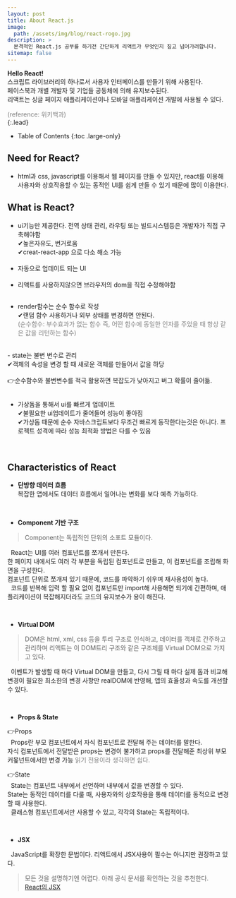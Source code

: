 ```yaml
---
layout: post
title: About React.js
image: 
  path: /assets/img/blog/react-rogo.jpg
description: >
  본격적인 React.js 공부를 하기전 간단하게 리액트가 무엇인지 짚고 넘어가려합니다.
sitemap: false
---
```

<style>
.p {
  font: italic serif;
  color: gray;
}
</style>

<strong>Hello React!</strong><br>
스크립트 라이브러리의 하나로서 사용자 인터페이스를 만들기 위해 사용된다.<br> 
페이스북과 개별 개발자 및 기업들 공동체에 의해 유지보수된다.<br>
리액트는 싱글 페이지 애플리케이션이나 모바일 애플리케이션 개발에 사용될 수 있다.
<div class="p">(reference: 위키백과)</div>
{:.lead}


- Table of Contents
{:toc .large-only}

## Need for React?
 - html과 css, javascript를 이용해서 웹 페이지를 만들 수 있지만, react를 이용해 사용자와 상호작용할 수 있는 동적인 UI를 쉽게 만들 수 있기 때문에 많이 이용한다.

## What is React?
- ui기능만 제공한다. 전역 상태 관리, 라우팅 또는 빌드시스템등은 개발자가 직접 구축해야함<br>
  ✔높은자유도, 번거로움 <br>
  ✔creat-react-app 으로 다소 해소 가능
<br><br>
- 자동으로 업데이트 되는 UI
<br><br>
- 리액트를 사용하지않으면 브라우저의 dom을 직접 수정해야함

<h2 class="h3 hr-bottom"></h2>

- render함수는 순수 함수로 작성<br>
  ✔랜덤 함수 사용하거나 외부 상태를 변경하면 안된다.
  <div class="p">(순수함수: 부수효과가 없는 함수 즉, 어떤 함수에 동일한 인자를 주었을 때 항상 같은 값을 리턴하는 함수)</div>
<br>
- state는 불변 변수로 관리<br>
  ✔객체의 속성을 변경 할 때 새로운 객체를 만들어서 값을 하당
<br><br>
👉순수함수와 불변변수를 적극 활용하면 복잡도가 낮아지고 버그 확률이 줄어듦.

<h2 class="h3 hr-bottom"></h2>

- 가상돔을 통해서 ui를 빠르게 업데이트<br>
  ✔불필요한 ui업데이트가 줄어들어 성능이 좋아짐<br>
  ✔가상돔 때문에 순수 자바스크립트보다 무조건 빠르게 동작한다는것은 아니다. 
   프로젝트 성격에 따라 성능 최적화 방법은 다를 수 있음

<br>

## Characteristics of React
- <strong>단방향 데이터 흐름</strong><br>
복잡한 앱에서도 데이터 흐름에서 일어나는 변화를 보다 예측 가능하다.

<br>

- <strong>Component 기반 구조</strong>
 > Component는 독립적인 단위의 소포트 모듈이다.

 &nbsp; React는 UI를 여러 컴포넌트를 쪼개서 만든다.<br>
 한 페이지 내에서도 여러 각 부분을 독립된 컴포넌트로 만들고, 이 컴포넌트를 조립해 화면을 구성한다.<br>
컴포넌트 단위로 쪼개져 있기 때문에, 코드를 파악하기 쉬우며 재사용성이 높다.<br> 
 &nbsp; 코드를 반복해 입력 할 필요 없이 컴포넌트만 import해 사용해면 되기에 간편하며, 애플리케이션이 복잡해지더라도 코드의 유지보수가 용이 해진다.

<br>

 - <strong>Virtual DOM</strong>
 > DOM은 html, xml, css 등을 투리 구조로 인식하고, 데이터를 객체로 간주하고 관리하며 리액트는 이 DOM트리 구조와 같은 구조체를 Virtual DOM으로 가지고 있다.

 &nbsp; 이벤트가 발생할 때 마다 Virtual DOM을 만들고, 다시 그릴 때 마다 실제 돔과 비교해 변경이 필요한 최소한의 변경 사항만 realDOM에 반영해, 앱의 효율성과 속도를 개선할 수 있다. 

<br>

- <strong>Props & State</strong>

👉Props<br>
&nbsp; Props란 부모 컴포넌트에서 자식 컴포넌트로 전달해 주는 데이터를 말한다.<br>자식 컴포넌트에서 전달받은 props는 변경이 불가하고 props를 전달해준 최상위 부모 커뫂넌트에서만 변경 가능 <font color="gray" style="italic">읽기 전용이라 생각하면 쉽다.</font>
<br>

👉State<br>
&nbsp; State는 컴포넌트 내부에서 선언하며 내부에서 값을 변경할 수 있다.<br> State는 동적인 데이터를 다룰 때, 사용자와의 상호작용을 통해 데이터를 동적으로 변경할 때 사용한다.<br> 
&nbsp; 클래스형 컴포넌트에서만 사용할 수 있고, 각각의 State는 독립적이다.

<br>

- <strong>JSX</strong>

&nbsp; JavaScript를 확장한 문법이다.
리액트에서 JSX사용이 필수는 아니지만 권장하고 있다.<br>
 > 모든 것을 설명하기엔 어렵다. 아래 공식 문서를 확인하는 것을 추천한다.<br><a href="https://ko.reactjs.org/docs/introducing-jsx.html">React의 JSX</a>
<!-- Ever since the introduction of Dark Mode, link styles have been a bit of an issue. Specifically, finding an accent color that worked on both light and dark backgrounds was the problem. With Hydejack 9, the [link style](#linking-in-style) has been revamped so that legibility is no longer tied to the choice of accent_color, giving you much more freedom in creating a unique design flavor for your site. -->


<!-- [^1]: If you are a fan of the old two-column layout, or don't like modern design tropes such as mega headlines, Hydejack lets you revert these changes on a case-by-case basis via configuration options.

[^2]:
      Search was mainly tested for English and German. Please let me know about issues in other languages. 
      While I've tried to find a multi-language solution, most showed drastically worse  results for the English base case.
      If you're technically inclined, you can adopt the code located in `_includes/js/search-worker.js` to your needs.

 -->
